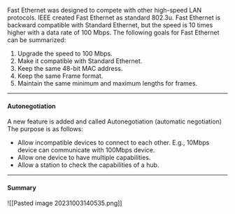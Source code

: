Fast Ethernet was designed to compete with other high-speed LAN protocols.
IEEE created Fast Ethernet as standard 802.3u.
Fast Ethernet is backward compatible with Standard Ethernet, but the speed is 10 times higher with a data rate of 100 Mbps.
The following goals for Fast Ethernet can be summarized:
1. Upgrade the speed to 100 Mbps.
2. Make it compatible with Standard Ethernet.
3. Keep the same 48-bit MAC address.
4. Keep the same Frame format.
5. Maintain the same minimum and maximum lengths for frames.

***
#### Autonegotiation
A new feature is added and called Autonegotiation (automatic negotiation)
The purpose is as follows:
* Allow incompatible devices to connect to each other. E.g., 10Mbps device can communicate with 100Mbps device.
* Allow one device to have multiple capabilities.
* Allow a station to check the capabilities of a hub.

***
#### Summary
![[Pasted image 20231003140535.png]]
